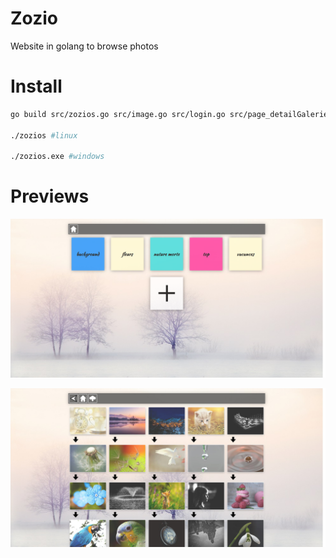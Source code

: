 Zozio
=====

Website in golang to browse photos

Install
=======

```bash
go build src/zozios.go src/image.go src/login.go src/page_detailGalerie.go src/page_galerie.go src/page_index.go

./zozios #linux

./zozios.exe #windows
```

Previews
========

![capture](static/readme/photos.png)

![capture](static/readme/albums.jpg)
